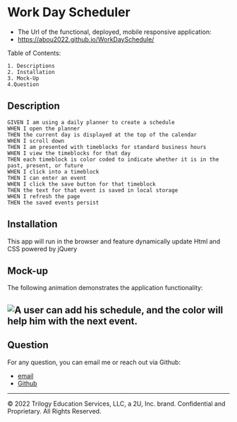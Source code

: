 # Work Day Scheduler

- The Url of the functional, deployed, mobile responsive application:
- https://abou2022.github.io/WorkDaySchedule/

Table of Contents:

    1. Descriptions
    2. Installation
    3. Mock-Up
    4.Question

## Description

```
GIVEN I am using a daily planner to create a schedule
WHEN I open the planner
THEN the current day is displayed at the top of the calendar
WHEN I scroll down
THEN I am presented with timeblocks for standard business hours
WHEN I view the timeblocks for that day
THEN each timeblock is color coded to indicate whether it is in the past, present, or future
WHEN I click into a timeblock
THEN I can enter an event
WHEN I click the save button for that timeblock
THEN the text for that event is saved in local storage
WHEN I refresh the page
THEN the saved events persist

```

## Installation

This app will run in the browser and feature dynamically update Html and CSS powered by jQuery

## Mock-up

The following animation demonstrates the application functionality:

## ![A user can add his schedule, and the color will help him with the next event.](./Assets/Untitled_%20Aug%2019,%202022%205_51%20PM.gif)

## Question

For any question, you can email me or reach out via Github:

- [email](mailto:syllabakary2002@gmail.com)
- [Github](https://github.com/Abou2022/WorkDaySchedule)

---

© 2022 Trilogy Education Services, LLC, a 2U, Inc. brand. Confidential and Proprietary. All Rights Reserved.

